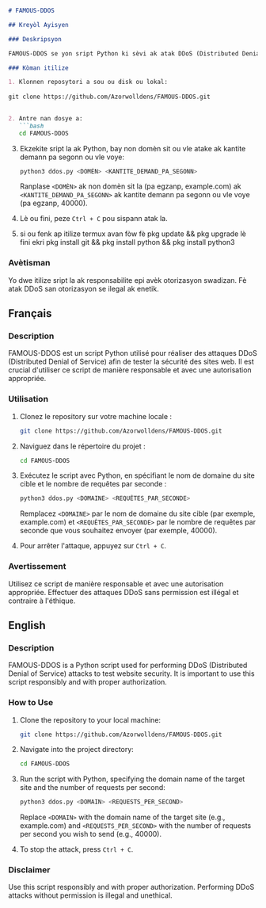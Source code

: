 

```markdown
# FAMOUS-DDOS

## Kreyòl Ayisyen

### Deskripsyon

FAMOUS-DDOS se yon sript Python ki sèvi ak atak DDoS (Distributed Denial of Service) pou teste securite sit entènèt. Li enpòtan pou itilize sa responsabman epi avèk otorizasyon swadizan.

### Kòman itilize

1. Klonnen reposytori a sou ou disk ou lokal:
   
git clone https://github.com/Azorwolldens/FAMOUS-DDOS.git
   

2. Antre nan dosye a:
   ```bash
   cd FAMOUS-DDOS
   ```

3. Ekzekite sript la ak Python, bay non domèn sit ou vle atake ak kantite demann pa segonn ou vle voye:
   ```bash
   python3 ddos.py <DOMÈN> <KANTITE_DEMAND_PA_SEGONN>
   ```
   Ranplase `<DOMÈN>` ak non domèn sit la (pa egzanp, example.com) ak `<KANTITE_DEMAND_PA_SEGONN>` ak kantite demann pa segonn ou vle voye (pa egzanp, 40000).

4. Lè ou fini, peze `Ctrl + C` pou sispann atak la.
5. si ou fenk ap itilize termux avan fòw fè pkg update && pkg upgrade lè fini ekri pkg install git && pkg install python && pkg install python3

### Avètisman

Yo dwe itilize sript la ak responsabilite epi avèk otorizasyon swadizan. Fè atak DDoS san otorizasyon se ilegal ak enetik.

## Français

### Description

FAMOUS-DDOS est un script Python utilisé pour réaliser des attaques DDoS (Distributed Denial of Service) afin de tester la sécurité des sites web. Il est crucial d'utiliser ce script de manière responsable et avec une autorisation appropriée.

### Utilisation

1. Clonez le repository sur votre machine locale :
   ```bash
   git clone https://github.com/Azorwolldens/FAMOUS-DDOS.git
   ```

2. Naviguez dans le répertoire du projet :
   ```bash
   cd FAMOUS-DDOS
   ```

3. Exécutez le script avec Python, en spécifiant le nom de domaine du site cible et le nombre de requêtes par seconde :
   ```bash
   python3 ddos.py <DOMAINE> <REQUÊTES_PAR_SECONDE>
   ```
   Remplacez `<DOMAINE>` par le nom de domaine du site cible (par exemple, example.com) et `<REQUÊTES_PAR_SECONDE>` par le nombre de requêtes par seconde que vous souhaitez envoyer (par exemple, 40000).

4. Pour arrêter l'attaque, appuyez sur `Ctrl + C`.

### Avertissement

Utilisez ce script de manière responsable et avec une autorisation appropriée. Effectuer des attaques DDoS sans permission est illégal et contraire à l'éthique.

## English

### Description

FAMOUS-DDOS is a Python script used for performing DDoS (Distributed Denial of Service) attacks to test website security. It is important to use this script responsibly and with proper authorization.

### How to Use

1. Clone the repository to your local machine:
   ```bash
   git clone https://github.com/Azorwolldens/FAMOUS-DDOS.git
   ```

2. Navigate into the project directory:
   ```bash
   cd FAMOUS-DDOS
   ```

3. Run the script with Python, specifying the domain name of the target site and the number of requests per second:
   ```bash
   python3 ddos.py <DOMAIN> <REQUESTS_PER_SECOND>
   ```
   Replace `<DOMAIN>` with the domain name of the target site (e.g., example.com) and `<REQUESTS_PER_SECOND>` with the number of requests per second you wish to send (e.g., 40000).

4. To stop the attack, press `Ctrl + C`.

### Disclaimer

Use this script responsibly and with proper authorization. Performing DDoS attacks without permission is illegal and unethical.
